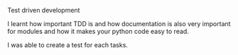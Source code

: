 Test driven development

I learnt how important TDD is and how documentation is also very important for modules and how it makes your python code easy to read.

I was able to create a test for each tasks.
